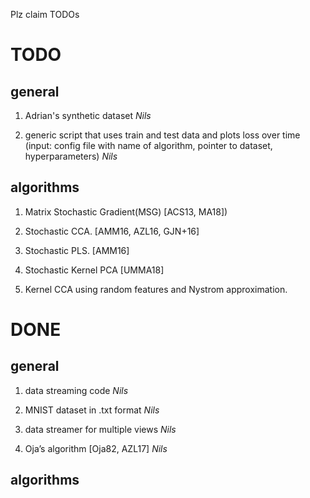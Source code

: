 Plz claim TODOs

# TODO

## general

1. Adrian's synthetic dataset *Nils*

1. generic script that uses train and test data and plots loss over time (input: config file with name of algorithm, pointer to dataset, hyperparameters) *Nils*

## algorithms

1. Matrix Stochastic Gradient(MSG) [ACS13, MA18])

1. Stochastic CCA. [AMM16, AZL16, GJN+16]

1. Stochastic PLS. [AMM16]

1. Stochastic Kernel PCA [UMMA18]

1. Kernel CCA using random features and Nystrom approximation.

# DONE

## general

1. data streaming code *Nils*

1. MNIST dataset in .txt format *Nils*

1. data streamer for multiple views *Nils*

1. Oja’s algorithm [Oja82, AZL17] *Nils*

## algorithms
